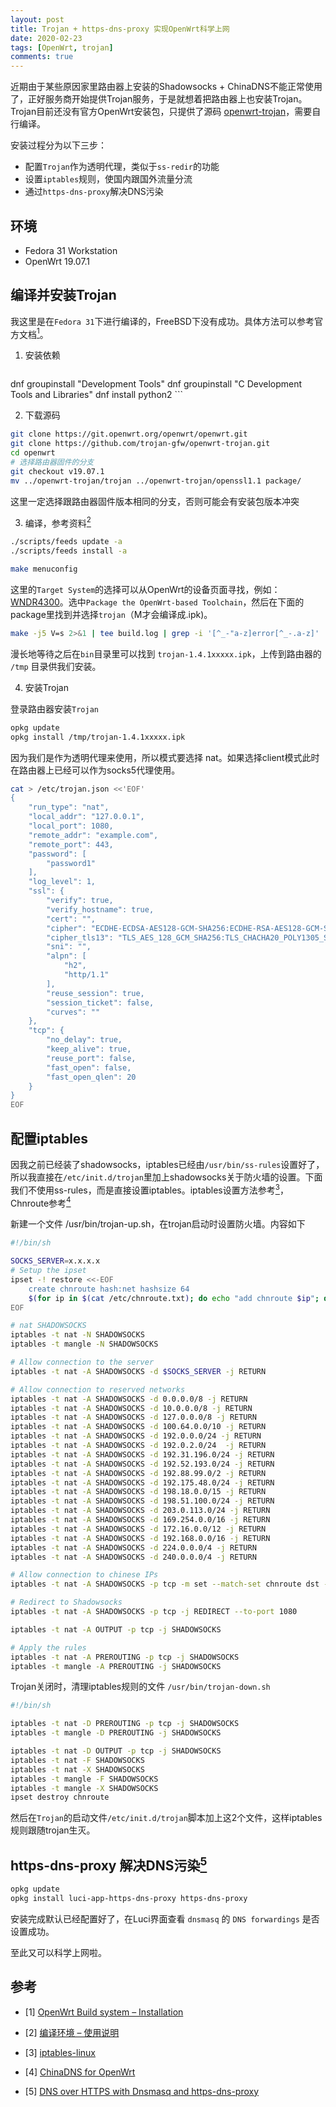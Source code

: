 ```yaml
---
layout: post
title: Trojan + https-dns-proxy 实现OpenWrt科学上网
date: 2020-02-23
tags: [OpenWrt, trojan]
comments: true
---
```


近期由于某些原因家里路由器上安装的Shadowsocks + ChinaDNS不能正常使用了，正好服务商开始提供Trojan服务，于是就想着把路由器上也安装Trojan。Trojan目前还没有官方OpenWrt安装包，只提供了源码 [openwrt-trojan](https://github.com/trojan-gfw/openwrt-trojan)，需要自行编译。

安装过程分为以下三步：

* 配置`Trojan`作为透明代理，类似于`ss-redir`的功能
* 设置`iptables`规则，使国内跟国外流量分流
* 通过`https-dns-proxy`解决DNS污染

## 环境

* Fedora 31 Workstation
* OpenWrt 19.07.1


## 编译并安装Trojan

我这里是在`Fedora 31`下进行编译的，FreeBSD下没有成功。具体方法可以参考官方文档[<sup>1</sup>](#refer-1)。

1. 安装依赖
    
    ```bash
dnf groupinstall "Development Tools"
dnf groupinstall "C Development Tools and Libraries"
dnf install python2
    ```

2. 下载源码

```bash
git clone https://git.openwrt.org/openwrt/openwrt.git
git clone https://github.com/trojan-gfw/openwrt-trojan.git
cd openwrt
# 选择路由器固件的分支
git checkout v19.07.1
mv ../openwrt-trojan/trojan ../openwrt-trojan/openssl1.1 package/
```
    
这里一定选择跟路由器固件版本相同的分支，否则可能会有安装包版本冲突

3. 编译，参考资料[<sup>2</sup>](#refer-2)

```bash
./scripts/feeds update -a
./scripts/feeds install -a

make menuconfig
```

这里的`Target System`的选择可以从OpenWrt的设备页面寻找，例如：[WNDR4300](https://openwrt.org/toh/hwdata/netgear/netgear_wndr4300_v1)。选中`Package the OpenWrt-based Toolchain`，然后在下面的package里找到并选择`trojan`（M才会编译成.ipk)。

```bash
make -j5 V=s 2>&1 | tee build.log | grep -i '[^_-"a-z]error[^_-.a-z]'
```

漫长地等待之后在`bin`目录里可以找到 `trojan-1.4.1xxxxx.ipk`，上传到路由器的 `/tmp` 目录供我们安装。

4. 安装Trojan

登录路由器安装`Trojan`

```bash
opkg update
opkg install /tmp/trojan-1.4.1xxxxx.ipk
```

因为我们是作为透明代理来使用，所以模式要选择 nat。如果选择client模式此时在路由器上已经可以作为socks5代理使用。

```bash
cat > /etc/trojan.json <<'EOF'
{
    "run_type": "nat",
    "local_addr": "127.0.0.1",
    "local_port": 1080,
    "remote_addr": "example.com",
    "remote_port": 443,
    "password": [
        "password1"
    ],
    "log_level": 1,
    "ssl": {
        "verify": true,
        "verify_hostname": true,
        "cert": "",
        "cipher": "ECDHE-ECDSA-AES128-GCM-SHA256:ECDHE-RSA-AES128-GCM-SHA256:ECDHE-ECDSA-CHACHA20-POLY1305:ECDHE-RSA-CHACHA20-POLY1305:ECDHE-ECDSA-AES256-GCM-SHA384:ECDHE-RSA-AES256-GCM-SHA384:ECDHE-ECDSA-AES256-SHA:ECDHE-ECDSA-AES128-SHA:ECDHE-RSA-AES128-SHA:ECDHE-RSA-AES256-SHA:DHE-RSA-AES128-SHA:DHE-RSA-AES256-SHA:AES128-SHA:AES256-SHA:DES-CBC3-SHA",
        "cipher_tls13": "TLS_AES_128_GCM_SHA256:TLS_CHACHA20_POLY1305_SHA256:TLS_AES_256_GCM_SHA384",
        "sni": "",
        "alpn": [
            "h2",
            "http/1.1"
        ],
        "reuse_session": true,
        "session_ticket": false,
        "curves": ""
    },
    "tcp": {
        "no_delay": true,
        "keep_alive": true,
        "reuse_port": false,
        "fast_open": false,
        "fast_open_qlen": 20
    }
}
EOF
```

## 配置iptables

因我之前已经装了shadowsocks，iptables已经由`/usr/bin/ss-rules`设置好了，所以我直接在`/etc/init.d/trojan`里加上shadowsocks关于防火墙的设置。下面我们不使用ss-rules，而是直接设置iptables。iptables设置方法参考[<sup>3</sup>](#refer-3)，Chnroute参考[<sup>4</sup>](#refer-4)

新建一个文件 /usr/bin/trojan-up.sh，在trojan启动时设置防火墙。内容如下

```bash
#!/bin/sh

SOCKS_SERVER=x.x.x.x
# Setup the ipset
ipset -! restore <<-EOF
    create chnroute hash:net hashsize 64 
    $(for ip in $(cat /etc/chnroute.txt); do echo "add chnroute $ip"; done)
EOF

# nat SHADOWSOCKS
iptables -t nat -N SHADOWSOCKS
iptables -t mangle -N SHADOWSOCKS

# Allow connection to the server
iptables -t nat -A SHADOWSOCKS -d $SOCKS_SERVER -j RETURN

# Allow connection to reserved networks
iptables -t nat -A SHADOWSOCKS -d 0.0.0.0/8 -j RETURN
iptables -t nat -A SHADOWSOCKS -d 10.0.0.0/8 -j RETURN
iptables -t nat -A SHADOWSOCKS -d 127.0.0.0/8 -j RETURN
iptables -t nat -A SHADOWSOCKS -d 100.64.0.0/10 -j RETURN
iptables -t nat -A SHADOWSOCKS -d 192.0.0.0/24 -j RETURN
iptables -t nat -A SHADOWSOCKS -d 192.0.2.0/24  -j RETURN
iptables -t nat -A SHADOWSOCKS -d 192.31.196.0/24 -j RETURN
iptables -t nat -A SHADOWSOCKS -d 192.52.193.0/24 -j RETURN
iptables -t nat -A SHADOWSOCKS -d 192.88.99.0/2 -j RETURN
iptables -t nat -A SHADOWSOCKS -d 192.175.48.0/24 -j RETURN
iptables -t nat -A SHADOWSOCKS -d 198.18.0.0/15 -j RETURN
iptables -t nat -A SHADOWSOCKS -d 198.51.100.0/24 -j RETURN
iptables -t nat -A SHADOWSOCKS -d 203.0.113.0/24 -j RETURN
iptables -t nat -A SHADOWSOCKS -d 169.254.0.0/16 -j RETURN
iptables -t nat -A SHADOWSOCKS -d 172.16.0.0/12 -j RETURN
iptables -t nat -A SHADOWSOCKS -d 192.168.0.0/16 -j RETURN
iptables -t nat -A SHADOWSOCKS -d 224.0.0.0/4 -j RETURN
iptables -t nat -A SHADOWSOCKS -d 240.0.0.0/4 -j RETURN

# Allow connection to chinese IPs
iptables -t nat -A SHADOWSOCKS -p tcp -m set --match-set chnroute dst -j RETURN

# Redirect to Shadowsocks
iptables -t nat -A SHADOWSOCKS -p tcp -j REDIRECT --to-port 1080

iptables -t nat -A OUTPUT -p tcp -j SHADOWSOCKS

# Apply the rules                              
iptables -t nat -A PREROUTING -p tcp -j SHADOWSOCKS
iptables -t mangle -A PREROUTING -j SHADOWSOCKS
```

Trojan关闭时，清理iptables规则的文件 `/usr/bin/trojan-down.sh`

```bash
#!/bin/sh

iptables -t nat -D PREROUTING -p tcp -j SHADOWSOCKS
iptables -t mangle -D PREROUTING -j SHADOWSOCKS

iptables -t nat -D OUTPUT -p tcp -j SHADOWSOCKS
iptables -t nat -F SHADOWSOCKS
iptables -t nat -X SHADOWSOCKS
iptables -t mangle -F SHADOWSOCKS
iptables -t mangle -X SHADOWSOCKS
ipset destroy chnroute
```

然后在`Trojan`的启动文件`/etc/init.d/trojan`脚本加上这2个文件，这样iptables规则跟随trojan生灭。

## https-dns-proxy 解决DNS污染[<sup>5</sup>](#refer-5)

```bash
opkg update
opkg install luci-app-https-dns-proxy https-dns-proxy
```

安装完成默认已经配置好了，在Luci界面查看 `dnsmasq` 的 `DNS forwardings` 是否设置成功。

至此又可以科学上网啦。

## 参考

<div id="refer-1"></div>

- [1] [OpenWrt Build system – Installation](https://openwrt.org/docs/guide-developer/build-system/install-buildsystem)

<div id="refer-2"></div>

- [2] [编译环境 – 使用说明](https://openwrt.org/start?id=zh/docs/guide-developer/build-system/use-buildsystem)

<div id="refer-3"></div>

- [3] [iptables-linux](https://github.com/yangchuansheng/love-gfw/blob/master/docs/iptables-linux.md)

<div id="refer-4"></div>

- [4] [ChinaDNS for OpenWrt](https://github.com/aa65535/openwrt-chinadns)

<div id="refer-5"></div>

- [5] [DNS over HTTPS with Dnsmasq and https-dns-proxy](https://openwrt.org/docs/guide-user/services/dns/doh_dnsmasq_https-dns-proxy)